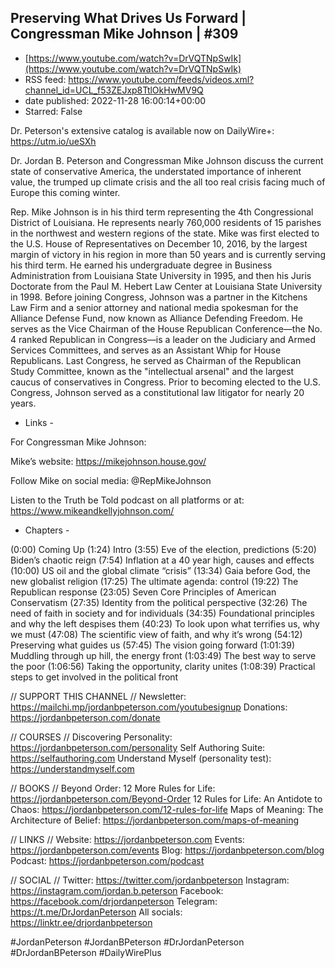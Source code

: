## Preserving What Drives Us Forward | Congressman Mike Johnson | #309
 - [https://www.youtube.com/watch?v=DrVQTNpSwIk](https://www.youtube.com/watch?v=DrVQTNpSwIk)
 - RSS feed: https://www.youtube.com/feeds/videos.xml?channel_id=UCL_f53ZEJxp8TtlOkHwMV9Q
 - date published: 2022-11-28 16:00:14+00:00
 - Starred: False

Dr. Peterson's extensive catalog is available now on DailyWire+: https://utm.io/ueSXh

Dr. Jordan B. Peterson and Congressman Mike Johnson discuss the current state of conservative America, the understated importance of inherent value, the trumped up climate crisis and the all too real crisis facing much of Europe this coming winter.
 
Rep. Mike Johnson is in his third term representing the 4th Congressional District of Louisiana. He represents nearly 760,000 residents of 15 parishes in the northwest and western regions of the state. Mike was first elected to the U.S. House of Representatives on December 10, 2016, by the largest margin of victory in his region in more than 50 years and is currently serving his third term. He earned his undergraduate degree in Business Administration from Louisiana State University in 1995, and then his Juris Doctorate from the Paul M. Hebert Law Center at Louisiana State University in 1998. Before joining Congress, Johnson was a partner in the Kitchens Law Firm and a senior attorney and national media spokesman for the Alliance Defense Fund, now known as Alliance Defending Freedom.  He serves as the Vice Chairman of the House Republican Conference—the No. 4 ranked Republican in Congress—is a leader on the Judiciary and Armed Services Committees, and serves as an Assistant Whip for House Republicans. Last Congress, he served as Chairman of the Republican Study Committee, known as the "intellectual arsenal" and the largest caucus of conservatives in Congress. Prior to becoming elected to the U.S. Congress, Johnson served as a constitutional law litigator for nearly 20 years.
 

- Links -

For Congressman Mike Johnson:

Mike’s website:
https://mikejohnson.house.gov/

Follow Mike on social media:
@RepMikeJohnson

Listen to the Truth be Told podcast on all platforms or at:
https://www.mikeandkellyjohnson.com/


- Chapters -

(0:00) Coming Up
(1:24) Intro
(3:55) Eve of the election, predictions
(5:20) Biden’s chaotic reign
(7:54) Inflation at a 40 year high, causes and effects
(10:00) US oil and the global climate “crisis”
(13:34) Gaia before God, the new globalist religion
(17:25) The ultimate agenda: control
(19:22) The Republican response
(23:05) Seven Core Principles of American Conservatism
(27:35) Identity from the political perspective
(32:26) The need of faith in society and for individuals
(34:35) Foundational principles and why the left despises them
(40:23) To look upon what terrifies us, why we must
(47:08) The scientific view of faith, and why it’s wrong
(54:12) Preserving what guides us
(57:45) The vision going forward
(1:01:39) Muddling through up hill, the energy front
(1:03:49) The best way to serve the poor
(1:06:56) Taking the opportunity, clarity unites
(1:08:39) Practical steps to get involved in the political front


// SUPPORT THIS CHANNEL //
Newsletter: https://mailchi.mp/jordanbpeterson.com/youtubesignup
Donations: https://jordanbpeterson.com/donate

// COURSES //
Discovering Personality: https://jordanbpeterson.com/personality
Self Authoring Suite: https://selfauthoring.com
Understand Myself (personality test): https://understandmyself.com

// BOOKS //
Beyond Order: 12 More Rules for Life: https://jordanbpeterson.com/Beyond-Order
12 Rules for Life: An Antidote to Chaos: https://jordanbpeterson.com/12-rules-for-life
Maps of Meaning: The Architecture of Belief: https://jordanbpeterson.com/maps-of-meaning

// LINKS //
Website: https://jordanbpeterson.com
Events: https://jordanbpeterson.com/events
Blog: https://jordanbpeterson.com/blog
Podcast: https://jordanbpeterson.com/podcast

// SOCIAL //
Twitter: https://twitter.com/jordanbpeterson
Instagram: https://instagram.com/jordan.b.peterson
Facebook: https://facebook.com/drjordanpeterson
Telegram: https://t.me/DrJordanPeterson
All socials: https://linktr.ee/drjordanbpeterson

#JordanPeterson #JordanBPeterson #DrJordanPeterson #DrJordanBPeterson #DailyWirePlus
